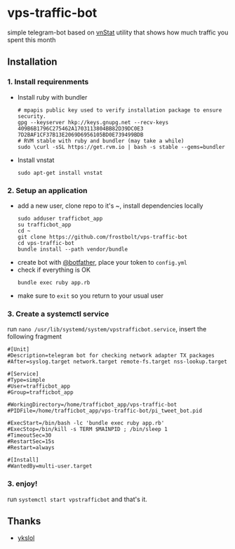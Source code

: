# vps-traffic-bot
simple telegram-bot based on [vnStat](http://humdi.net/vnstat/) utility that shows how much traffic you spent this month
## Installation

### 1. Install requirenments
* Install ruby with bundler
  ```
  # mpapis public key used to verify installation package to ensure security.
  gpg --keyserver hkp://keys.gnupg.net --recv-keys 409B6B1796C275462A1703113804BB82D39DC0E3 7D2BAF1CF37B13E2069D6956105BD0E739499BDB
  # RVM stable with ruby and bundler (may take a while)
  sudo \curl -sSL https://get.rvm.io | bash -s stable --gems=bundler
  ```
* Install vnstat
  ```
  sudo apt-get install vnstat
  ```

### 2. Setup an application
* add a new user, clone repo to it's ~, install dependencies locally
    ```
    sudo adduser trafficbot_app
    su trafficbot_app
    cd ~ 
    git clone https://github.com/frostbolt/vps-traffic-bot
    cd vps-traffic-bot
    bundle install --path vendor/bundle
    ```
* create bot with [@botfather](http://t.me/botfather), place your token to `config.yml`
* check if everything is OK
    ```
    bundle exec ruby app.rb
    ```
* make sure to `exit` so you return to your usual user
    
### 3. Create a systemctl service
  run `nano /usr/lib/systemd/system/vpstrafficbot.service`, insert the following fragment

  ```
  #[Unit]
  #Description=telegram bot for checking network adapter TX packages
  #After=syslog.target network.target remote-fs.target nss-lookup.target

  #[Service]
  #Type=simple
  #User=trafficbot_app
  #Group=trafficbot_app

  #WorkingDirectory=/home/trafficbot_app/vps-traffic-bot
  #PIDFile=/home/trafficbot_app/vps-traffic-bot/pi_tweet_bot.pid

  #ExecStart=/bin/bash -lc 'bundle exec ruby app.rb'
  #ExecStop=/bin/kill -s TERM $MAINPID ; /bin/sleep 1
  #TimeoutSec=30
  #RestartSec=15s
  #Restart=always

  #[Install]
  #WantedBy=multi-user.target
  ```

### 3. enjoy!
  run `systemctl start vpstrafficbot` and that's it.

## Thanks
* [ykslol](https://github.com/ykslol)
